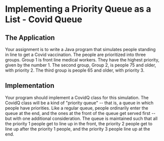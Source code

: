 # Implementing a Priority Queue as a List - Covid Queue

## The Application

Your assignment is to write a Java program that simulates people standing in line to get a Covid
vaccination. The people are prioritized into three groups. Group 1 is front line medical workers.
They have the highest priority, given by the number 1. The second group, Group 2, is people 75
and older, with priority 2. The third group is people 65 and older, with priority 3.

## Implementation

Your program should implement a CovidQ class for this simulation. The CovidQ class will be a
kind of "priority queue" -- that is, a queue in which people have priorities. Like a regular queue,
people ordinarily enter the queue at the end, and the ones at the front of the queue get served
first -- but with one additional consideration. The queue is maintained such that all the priority 1
people get to line up in the front, the priority 2 people get to line up after the priority 1 people,
and the priority 3 people line up at the end.
